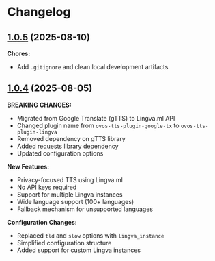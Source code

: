 # Changelog

## [1.0.5](https://github.com/aka0kuro/ovos-tts-plugin-lingva/tree/1.0.5) (2025-08-10)

**Chores:**
- Add `.gitignore` and clean local development artifacts

## [1.0.4](https://github.com/aka0kuro/ovos-tts-plugin-lingva/tree/1.0.4) (2025-08-05)

**BREAKING CHANGES:**
- Migrated from Google Translate (gTTS) to Lingva.ml API
- Changed plugin name from `ovos-tts-plugin-google-tx` to `ovos-tts-plugin-lingva`
- Removed dependency on gTTS library
- Added requests library dependency
- Updated configuration options

**New Features:**
- Privacy-focused TTS using Lingva.ml
- No API keys required
- Support for multiple Lingva instances
- Wide language support (100+ languages)
- Fallback mechanism for unsupported languages

**Configuration Changes:**
- Replaced `tld` and `slow` options with `lingva_instance`
- Simplified configuration structure
- Added support for custom Lingva instances

